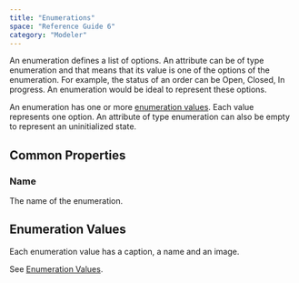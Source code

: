 ```yaml
---
title: "Enumerations"
space: "Reference Guide 6"
category: "Modeler"
---
```



An enumeration defines a list of options. An attribute can be of type enumeration and that means that its value is one of the options of the enumeration. For example, the status of an order can be Open, Closed, In progress. An enumeration would be ideal to represent these options.

An enumeration has one or more [enumeration values](enumeration-values). Each value represents one option. An attribute of type enumeration can also be empty to represent an uninitialized state.

## Common Properties

### Name

The name of the enumeration.

## Enumeration Values

Each enumeration value has a caption, a name and an image.

See [Enumeration Values](enumeration-values).
